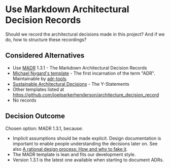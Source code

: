 # Use Markdown Architectural Decision Records

Should we record the architectural decisions made in this project?
And if we do, how to structure these recordings?

## Considered Alternatives

* Use [MADR](https://adr.github.io/madr/) 1.3.1 - The Markdown Architectural Decision Records
* [Michael Nygard's template](http://thinkrelevance.com/blog/2011/11/15/documenting-architecture-decisions) - The first incarnation of the term "ADR". Maintainable by [adr-tools](https://github.com/npryce/adr-tools).
* [Sustainable Architectural Decisions](https://www.infoq.com/articles/sustainable-architectural-design-decisions) - The Y-Statements
* Other templates listed at <https://github.com/joelparkerhenderson/architecture_decision_record>
* No records

## Decision Outcome

Chosen option: MADR 1.3.1, because:
- Implicit assumptions should be made explicit.
  Design documentation is important to enable people understanding the decisions later on.
  See also [A rational design process: How and why to fake it](https://doi.org/10.1109/TSE.1986.6312940).
- The MADR template is lean and fits our development style.
- Version 1.3.1 is the latest one available when starting to document ADRs.
